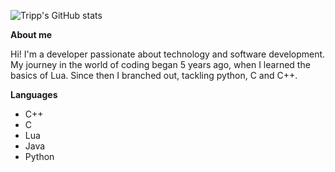 ![Tripp's GitHub stats](https://github-readme-stats.vercel.app/api?username=RealTrippR&show_icons=true&theme=radical)

**About me**

Hi! I'm a developer passionate about technology and software development.
My journey in the world of coding began 5 years ago, when I learned the basics of Lua.
Since then I branched out, tackling python, C and C++.

**Languages**
- C++
- C
- Lua
- Java
- Python

